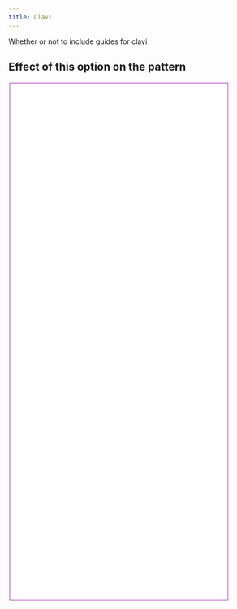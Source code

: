```yaml
---
title: Clavi
---
```


Whether or not to include guides for clavi


## Effect of this option on the pattern
![This image shows the effect of this option by superimposing several variants that have a different value for this option](tiberius_clavi_sample.svg "Effect of this option on the pattern")